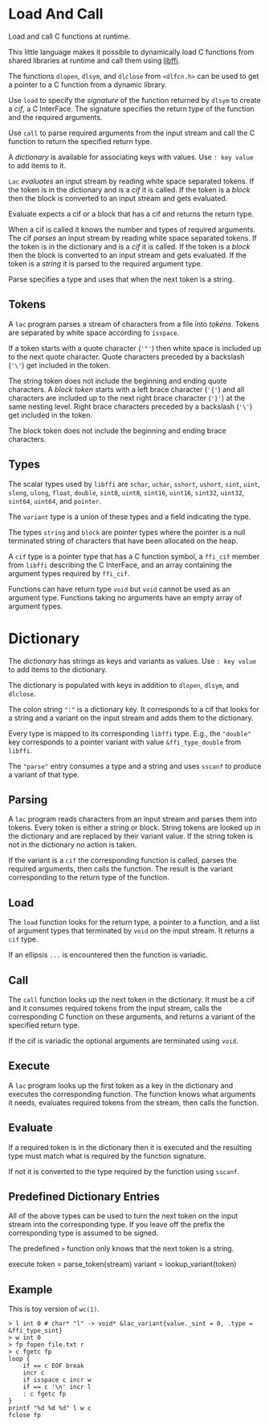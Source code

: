 # Load And Call

Load and call C functions at runtime.

This little language makes it possible to dynamically load C
functions from shared libraries at runtime and call them using
[libffi](https://github.com/libffi/libffi).

The functions `dlopen`, `dlsym`, and `dlclose` from `<dlfcn.h>`
can be used to get a pointer to a C function from a dynamic library.

Use `load` to specify the _signature_ of the function returned by `dlsym`
to create a _cif_, a C InterFace. The signature specifies the return
type of the function and the required arguments.

Use `call` to parse required arguments from the input stream and
call the C function to return the specified return type.

A _dictionary_ is available for associating keys with values.
Use `: key value` to add items to it.

`Lac` _evaluates_ an input stream by reading white space separated
tokens.  If the token is in the dictionary and is a _cif_ it is called.
If the token is a _block_ then the block is converted to an input stream
and gets evaluated.

Evaluate expects a cif or a block that has a cif and returns the return type.

When a cif is called it knows the number and types of required arguments.
The cif _parses_ an input stream by reading white space separated
tokens.  If the token is in the dictionary and is a _cif_ it is called.
If the token is a _block_ then the block is converted to an input stream
and gets evaluated. If the token is a _string_ it is parsed to the
required argument type.

Parse specifies a type and uses that when the next token is a string.

## Tokens

A `lac` program parses a stream of characters from a file into _tokens_.
Tokens are separated by white space according to `isspace`.

If a token starts with a quote character (`'"'`) then white space is
included up to the next quote character. Quote characters preceded by
a backslash (`'\'`) get included in the token.

The string token does not include the beginning and ending quote characters.  A _block token_ starts with a left brace character (`'{'`) and all
characters are included up to the next right brace character (`'}'`) at
the same nesting level.  Right brace characters preceded by a  backslash
(`'\'`) get included in the token.

The block token does not include the beginning and ending brace characters.

## Types

The scalar types used by `libffi` are `schar`, `uchar`, `sshort`, `ushort`,
`sint`, `uint`, `slong`, `ulong`, `float`, `double`, `sint8`, `uint8`,
`sint16`, `uint16`, `sint32`, `uint32`, `sint64`, `uint64`, and
`pointer`.

The `variant` type is a union of these types and a field indicating the type.

The types `string` and `block` are pointer types where the
pointer is a null terminated string of characters that have been allocated
on the heap.

A `cif` type is a pointer type that has a C function symbol,
a `ffi_cif` member from `libffi` describing the C InterFace,
and an array containing the argument types required by `ffi_cif`.

Functions can have return type `void` but `void` cannot be used as an
argument type.  Functions taking no arguments have an empty array of
argument types.

# Dictionary

The _dictionary_ has strings as keys and variants as values.
Use `: key value` to add items to the dictionary.

The dictionary is populated with keys in addition to
`dlopen`, `dlsym`, and `dlclose`.

The colon string `":"` is a dictionary key. It corresponds
to a cif that looks for a string and a variant on the
input stream and adds them to the dictionary.

Every type is mapped to its corresponding `libffi` type.
E.g., the `"double"` key corresponds to a pointer variant with
value `&ffi_type_double` from `libffi`.

The `"parse"` entry consumes a type and a string and uses
`sscanf` to produce a variant of that type.

## Parsing

A `lac` program reads characters from an input stream and parses
them into tokens. Every token is either a string or block.
String tokens are looked up in the dictionary and are replaced
by their variant value. If the string token is not in the
dictionary no action is taken.

If the variant is a `cif` the corresponding
function is called, parses the required arguments, then calls
the function. The result is the variant corresponding to the
return type of the function.

## Load

The `load` function looks for the return type, a pointer to a function, and
a list of argument types that terminated by `void` on the input stream.
It returns a `cif` type.

If an ellipsis `...` is encountered then the function is
variadic.

## Call

The `call` function looks up the next token in the dictionary. It must be
a cif and it consumes required tokens from the input stream, calls
the corresponding C function on these arguments, and returns a variant
of the specified return type.

If the cif is variadic the optional arguments are terminated using `void`.



## Execute

A `lac` program looks up the first token as a key in the dictionary and
executes the corresponding function. The function knows what arguments it
needs, evaluates required tokens from the stream, then calls the function.

## Evaluate

If a required token is in the dictionary then it is executed and the
resulting type must match what is required by the function signature.

If not it is converted to the type required by the function using `sscanf`.
## Predefined Dictionary Entries

All of the above types can be used to turn the next token on the input stream
into the corresponding type. If you leave off the prefix the corresponding
type is assumed to be signed.

The predefined `>` function only knows that the next token is a string.




execute 
	token = parse_token(stream)
	variant = lookup_variant(token)

## Example

This is toy version of `wc(1)`.

```
> l int 0 # char* "l" -> void* &lac_variant{value._sint = 0, .type = &ffi_type_sint}
> w int 0
> fp fopen file.txt r
> c fgetc fp
loop {
	if == c EOF break
	incr c
	if isspace c incr w
	if == c '\n' incr l
	: c fgetc fp
}
printf "%d %d %d" l w c
fclose fp
```
